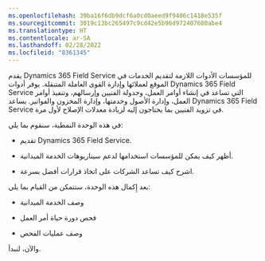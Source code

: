```yaml
---
ms.openlocfilehash: 39ba16f6db9dcf6a0cd0aeed9f9406c1418e535f
ms.sourcegitcommit: 3019c13bc265497c9cd42e5b96d972407680abe4
ms.translationtype: HT
ms.contentlocale: ar-SA
ms.lasthandoff: 02/28/2022
ms.locfileid: "8361345"
---
```

يقدم Dynamics 365 Field Service للمؤسسات الأدوات اللازمة لتقديم الخدمات في الموقع لعملائها وإدارة القوى العاملة المتنقلة. يوفر أدوات Dynamics 365 Field Service التي تساعد في إنشاء أوامر العمل، وجدولة الفنيين وإرسالهم، وتنفيذ أوامر العمل، وإدارة الأصول وخدمتها، وإدارة المخزون والفواتير. يساعد Dynamics 365 Field Service في تزويد الفنيين بما يحتاجون إليه لزيادة معدلات الإصلاح لأول مرة. 

في هذه الوحدة النمطية، سنقوم بما يلي: 

- تقديم Dynamics 365 Field Service.

- أظهر كيف يمكن للمؤسسات استخدامها لدعم سيناريوهات الخدمة الميدانية.

- اشرح كيف تساعد الشركات على اتخاذ قرارات أفضل بسرعة.

 

بعد إِكمال هذه الوحدة، ستتمكن من القيام بما يلي:

- وصف الخدمة الميدانية

- فحص دورة حياة أمر العمل

- وصف عمليات الفحص

والآن، لنبدأ.